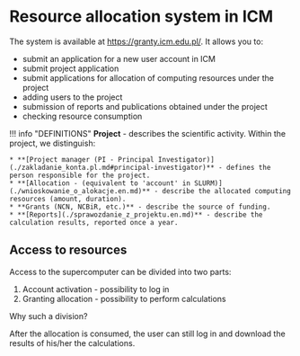 # Resource allocation system in ICM

The system is available at <https://granty.icm.edu.pl/>.
It allows you to:

* submit an application for a new user account in ICM
* submit project application
* submit applications for allocation of computing resources under the project
* adding users to the project
* submission of reports and publications obtained under the project
* checking resource consumption

!!! info "DEFINITIONS"
    **Project** - describes the scientific activity.
    Within the project, we distinguish:

    * **[Project manager (PI - Principal Investigator)](./zakladanie_konta.pl.md#principal-investigator)** - defines the person responsible for the project.
    * **[Allocation - (equivalent to 'account' in SLURM)](./wnioskowanie_o_alokacje.en.md)** - describe the allocated computing resources (amount, duration).
    * **Grants (NCN, NCBiR, etc.)** - describe the source of funding.
    * **[Reports](./sprawozdanie_z_projektu.en.md)** - describe the calculation results, reported once a year.

## Access to resources

Access to the supercomputer can be divided into two parts:

1. Account activation - possibility to log in
2. Granting allocation - possibility to perform calculations

Why such a division?

After the allocation is consumed, the user can still log in and download the results of his/her the calculations.

